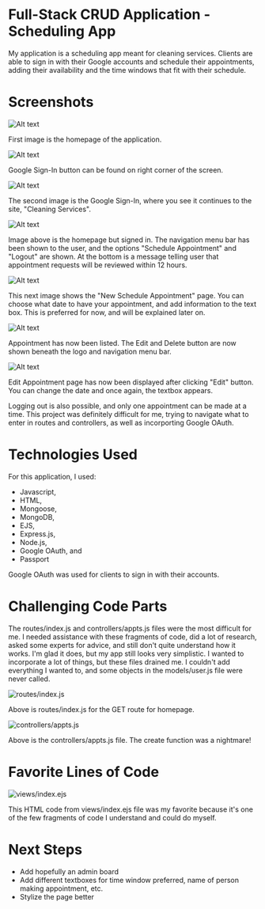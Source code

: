 # Full-Stack CRUD Application - Scheduling App

My application is a scheduling app meant for cleaning services. Clients are able to sign in with their Google accounts and schedule their appointments, adding their availability and the time windows that fit with their schedule.

# Screenshots

![Alt text](/public/images/ss1.png)

First image is the homepage of the application.

![Alt text](/public/images/ss7.png)

Google Sign-In button can be found on right corner of the screen.

![Alt text](/public/images/ss2.png)

The second image is the Google Sign-In, where you see it continues to the site, "Cleaning Services".

![Alt text](/public/images/ss3.png)

Image above is the homepage but signed in. The navigation menu bar has been shown to the user, and the options "Schedule Appointment" and "Logout" are shown. At the bottom is a message telling user that appointment requests will be reviewed within 12 hours.

![Alt text](/public/images/ss4.png)

This next image shows the "New Schedule Appointment" page. You can choose what date to have your appointment, and add information to the text box. This is preferred for now, and will be explained later on.

![Alt text](/public/images/ss5.png)

Appointment has now been listed. The Edit and Delete button are now shown beneath the logo and navigation menu bar.

![Alt text](/public/images/ss6.png)

Edit Appointment page has now been displayed after clicking "Edit" button. You can change the date and once again, the textbox appears.

Logging out is also possible, and only one appointment can be made at a time. This project was definitely difficult for me, trying to navigate what to enter in routes and controllers, as well as incorporting Google OAuth.

# Technologies Used

For this application, I used:
- Javascript, 
- HTML, 
- Mongoose, 
- MongoDB, 
- EJS, 
- Express.js, 
- Node.js, 
- Google OAuth, and 
- Passport

Google OAuth was used for clients to sign in with their accounts.


# Challenging Code Parts 

The routes/index.js and controllers/appts.js files were the most difficult for me. I needed assistance with these fragments of code, did a lot of research, asked some experts for advice, and still don't quite understand how it works. I'm glad it does, but my app still looks very simplistic. I wanted to incorporate a lot of things, but these files drained me. I couldn't add everything I wanted to, and some objects in the models/user.js file were never called.

![routes/index.js](/public/images/ss8.png)

Above is routes/index.js for the GET route for homepage.

![controllers/appts.js](/public/images/ss9.png)

Above is the controllers/appts.js file. The create function was a nightmare!

# Favorite Lines of Code 

![views/index.ejs](/public/images/ss10.png)

This HTML code from views/index.ejs file was my favorite because it's one of the few fragments of code I understand and could do myself.

# Next Steps

- Add hopefully an admin board
- Add different textboxes for time window preferred, name of person making appointment, etc.
- Stylize the page better